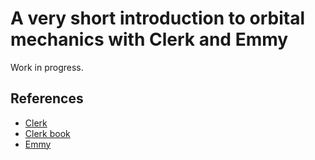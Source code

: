 # A very short introduction to orbital mechanics with Clerk and Emmy

Work in progress.

## References

- [Clerk]
- [Clerk book]
- [Emmy]

[Clerk]: https://clerk.vision/
[Clerk book]: https://book.clerk.vision/
[Emmy]: https://emmy.mentat.org/

